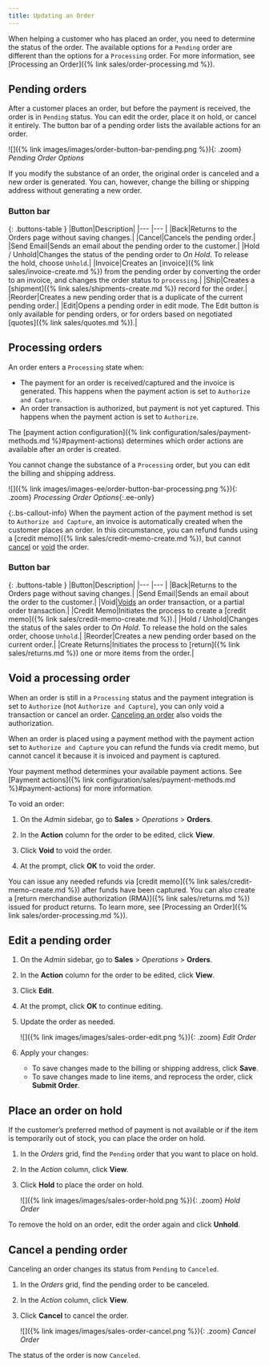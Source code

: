 ```yaml
---
title: Updating an Order
---
```


When helping a customer who has placed an order, you need to determine the status of the order. The available options for a `Pending` order are different than the options for a `Processing` order. For more information, see [Processing an Order]({% link sales/order-processing.md %}).

## Pending orders

After a customer places an order, but before the payment is received, the order is in `Pending` status. You can edit the order, place it on hold, or cancel it entirely. The button bar of a pending order lists the available actions for an order.

![]({% link images/images/order-button-bar-pending.png %}){: .zoom}
_Pending Order Options_

If you modify the substance of an order, the original order is canceled and a new order is generated. You can, however, change the billing or shipping address without generating a new order.

### Button bar

{: .buttons-table }
|Button|Description|
|--- |--- |
|<span class="btn">Back</span>|Returns to the Orders page without saving changes.|
|<span class="btn">Cancel</span>|Cancels the pending order.|
|<span class="btn">Send Email</span>|Sends an email about the pending order to the customer.|
|<span class="btn">Hold</span> / <span class="btn">Unhold</span>|Changes the status of the pending order to _On Hold_. To release the hold, choose `Unhold`.|
|<span class="btn">Invoice</span>|Creates an [invoice]({% link sales/invoice-create.md %}) from the pending order by converting the order to an invoice, and changes the order status to `processing`.|
|<span class="btn">Ship</span>|Creates a [shipment]({% link sales/shipments-create.md %}) record for the order.|
|<span class="btn">Reorder</span>|Creates a new pending order that is a duplicate of the current pending order.|
|<span class="btn">Edit</span>|Opens a pending order in edit mode. The Edit button is only available for pending orders, or for orders based on negotiated [quotes]({% link sales/quotes.md %}).|

## Processing orders

An order enters a `Processing` state when:

* The payment for an order is received/captured and the invoice is generated. This happens when the payment action is set to `Authorize and Capture`.
* An order transaction is authorized, but payment is not yet captured. This happens when the payment action is set to `Authorize`.

The [payment action configuration]({% link configuration/sales/payment-methods.md %}#payment-actions) determines which order actions are available after an order is created.

You cannot change the substance of a `Processing` order, but you can edit the billing and shipping address.

![]({% link images/images-ee/order-button-bar-processing.png %}){: .zoom}
_Processing Order Options_{:.ee-only}

{:.bs-callout-info}
When the payment action of the payment method is set to `Authorize and Capture`, an invoice is automatically created when the customer places an order. In this circumstance, you can refund funds using a [credit memo]({% link sales/credit-memo-create.md %}), but cannot [cancel](#cancel-a-pending-order) or [void](#void-a-processing-order) the order.

### Button bar

{: .buttons-table }
|Button|Description|
|--- |--- |
|<span class="btn">Back</span>|Returns to the Orders page without saving changes.|
|<span class="btn">Send Email</span>|Sends an email about the order to the customer.|
|<span class="btn">Void</span>|[Voids](#void-a-processing-order) an order transaction, or a partial order transaction.|
|<span class="btn">Credit Memo</span>|Initiates the process to create a [credit memo]({% link sales/credit-memo-create.md %}).|
|<span class="btn">Hold</span> / <span class="btn">Unhold</span>|Changes the status of the sales order to _On Hold_. To release the hold on the sales order, choose `Unhold`.|
|<span class="btn">Reorder</span>|Creates a new pending order based on the current order.|
|<span class="ee-only"></span><span class="btn">Create Returns</span>|Initiates the process to [return]({% link sales/returns.md %}) one or more items from the order.|

## Void a processing order

When an order is still in a `Processing` status and the payment integration is set to `Authorize` (not `Authorize and Capture`), you can only void a transaction or cancel an order. [Canceling an order](#cancel-a-pending-order) also voids the authorization.

When an order is placed using a payment method with the payment action set to `Authorize and Capture` you can refund the funds via credit memo,  but cannot cancel it because it is invoiced and payment is captured.

Your payment method determines your available payment actions. See [Payment actions]({% link configuration/sales/payment-methods.md %}#payment-actions) for more information.

To void an order:

1. On the _Admin_ sidebar, go to **Sales** > _Operations_ > **Orders**.

1. In the **Action** column for the order to be edited, click **View**.

1. Click **Void** to void the order.

1. At the prompt, click **OK** to void the order.

You can issue any needed refunds via [credit memo]({% link sales/credit-memo-create.md %}) after funds have been captured. You can also create a [return merchandise authorization (RMA)]({% link sales/returns.md %}) issued for product returns. To learn more, see [Processing an Order]({% link sales/order-processing.md %}).

## Edit a pending order

1. On the _Admin_ sidebar, go to **Sales** > _Operations_ > **Orders**.

1. In the **Action** column for the order to be edited, click **View**.

1. Click **Edit**.

1. At the prompt, click **OK** to continue editing.

1. Update the order as needed.

    ![]({% link images/images/sales-order-edit.png %}){: .zoom}
    _Edit Order_

1. Apply your changes:
   * To save changes made to the billing or shipping address, click **Save**.
   * To save changes made to line items, and reprocess the order, click **Submit Order**.

## Place an order on hold

If the customer’s preferred method of payment is not available or if the item is temporarily out of stock, you can place the order on hold.

1. In the _Orders_ grid, find the `Pending` order that you want to place on hold.

1. In the _Action_ column, click **View**.

1. Click **Hold** to place the order on hold.

    ![]({% link images/images/sales-order-hold.png %}){: .zoom}
    _Hold Order_

To remove the hold on an order, edit the order again and click **Unhold**.

## Cancel a pending order

Canceling an order changes its status from `Pending` to `Canceled`.

1. In the _Orders_ grid, find the pending order to be canceled.

1. In the _Action_ column, click **View**.

1. Click **Cancel** to cancel the order.

    ![]({% link images/images/sales-order-cancel.png %}){: .zoom}
    _Cancel Order_

The status of the order is now `Canceled`.

<style>
.buttons-table td:first-of-type {
  width: 160px;
}
</style>
